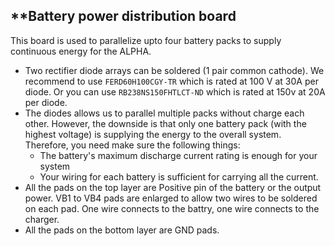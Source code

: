
## **Battery power distribution board
This board is used to parallelize upto four battery packs to supply continuous energy for the ALPHA.

- Two rectifier diode arrays can be soldered (1 pair common cathode). We recommend to use `FERD60H100CGY-TR` which is rated at 100 V at 30A per diode. Or you can use `RB238NS150FHTLCT-ND` which is rated at 150v at 20A per diode.
- The diodes allows us to parallel multiple packs without charge each other. However, the downside is that only one battery pack (with the highest voltage) is supplying the energy to the overall system. Therefore, you need make sure the following things:
   - The battery's maximum discharge current rating is enough for your system
   - Your wiring for each battery is sufficient for carrying all the current.
- All the pads on the top layer are Positive pin of the battery or the output power. VB1 to VB4 pads are enlarged to allow two wires to be soldered on each pad. One wire connects to the battry, one wire connects to the charger.
- All the pads on the bottom layer are GND pads.